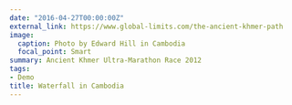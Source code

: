 ```yaml
---
date: "2016-04-27T00:00:00Z"
external_link: https://www.global-limits.com/the-ancient-khmer-path
image:
  caption: Photo by Edward Hill in Cambodia
  focal_point: Smart
summary: Ancient Khmer Ultra-Marathon Race 2012
tags:
- Demo
title: Waterfall in Cambodia
---
```

